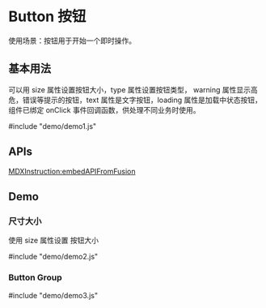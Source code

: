# Button 按钮

使用场景：按钮用于开始一个即时操作。


## 基本用法

可以用 size 属性设置按钮大小，type 属性设置按钮类型， warning 属性显示高危，错误等提示的按钮，text 属性是文字按钮，loading 属性是加载中状态按钮，组件已绑定 onClick 事件回调函数，供处理不同业务时使用。

#include "demo/demo1.js"


## APIs

[MDXInstruction:embedAPIFromFusion](https://github.com/alibaba-fusion/next/blob/master/docs/button/index.md)

## Demo
 

### 尺寸大小

使用 size 属性设置 按钮大小

#include "demo/demo2.js"

### Button Group

#include "demo/demo3.js"











